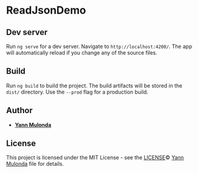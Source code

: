 # ReadJsonDemo

## Dev server

Run `ng serve` for a dev server. Navigate to `http://localhost:4200/`. 
The app will automatically reload if you change any of the source files.

## Build

Run `ng build` to build the project. 
The build artifacts will be stored in the `dist/` directory. 
Use the `--prod` flag for a production build.

## Author

* **[Yann Mulonda](https://github.com/YannMjl)**

## License

This project is licensed under the MIT License - see the [LICENSE](LICENSE)© [Yann Mulonda](https://github.com/YannMjl) file for details.
